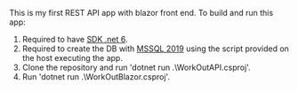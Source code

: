 This is my first REST API app with blazor front end.
To build and run this app:
1. Required to have [SDK .net 6](https://dotnet.microsoft.com/en-us/download/dotnet/6.0).
2. Required to create the DB with [MSSQL 2019](https://learn.microsoft.com/en-us/sql/ssms/download-sql-server-management-studio-ssms?view=sql-server-ver16) using the script provided on the host executing the app.
3. Clone the repository and run 'dotnet run .\WorkOutAPI.csproj'.
4. Run 'dotnet run .\WorkOutBlazor.csproj'. 
